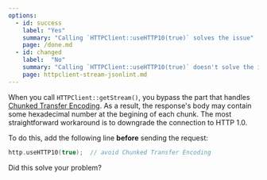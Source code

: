 ```yaml
---
options:
  - id: success
    label: "Yes"
    summary: "Calling `HTTPClient::useHTTP10(true)` solves the issue"
    page: /done.md
  - id: changed
    label:  "No"
    summary: "Calling `HTTPClient::useHTTP10(true)` doesn't solve the issue"
    page: httpclient-stream-jsonlint.md
---
```


When you call `HTTPClient::getStream()`, you bypass the part that handles [Chunked Transfer Encoding](https://en.wikipedia.org/wiki/Chunked_transfer_encoding).
As a result, the response's body may contain some hexadecimal number at the begining of each chunk.
The most straightforward workaround is to downgrade the connection to HTTP 1.0.

To do this, add the following line **before** sending the request:

```c++
http.useHTTP10(true);  // avoid Chunked Transfer Encoding
```

Did this solve your problem?
